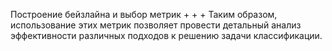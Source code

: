 Построение бейзлайна и выбор метрик
+
+
+
Таким образом, использование этих метрик позволяет провести детальный анализ эффективности различных подходов к решению задачи классификации.
